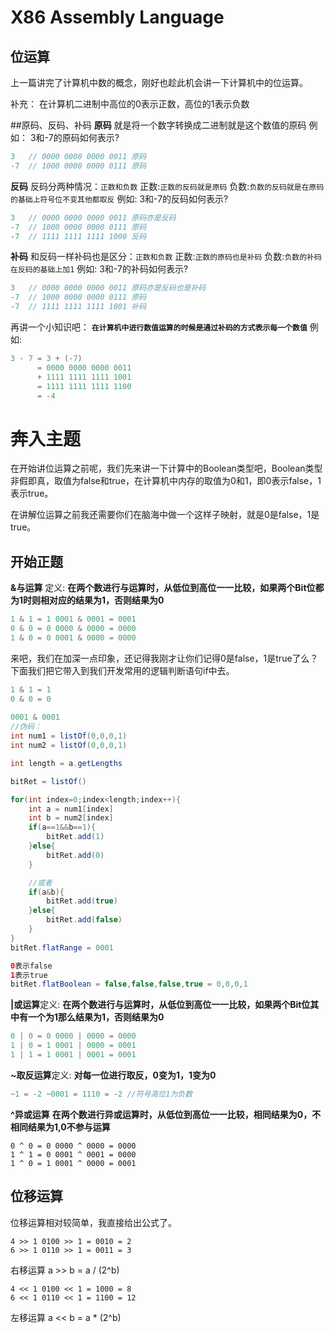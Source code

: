 # X86 Assembly Language

## 位运算

上一篇讲完了计算机中数的概念，刚好也趁此机会讲一下计算机中的位运算。

补充：
在计算机二进制中高位的0表示正数，高位的1表示负数

##原码、反码、补码
**原码** 就是将一个数字转换成二进制就是这个数值的原码
例如：
3和-7的原码如何表示?
``` Java
3   // 0000 0000 0000 0011 原码
-7  // 1000 0000 0000 0111 原码
```

**反码** 反码分两种情况：``正数和负数``
正数:`正数的反码就是原码`
负数:`负数的反码就是在原码的基础上符号位不变其他都取反`
例如:
3和-7的反码如何表示?
``` Java
3   // 0000 0000 0000 0011 原码亦是反码
-7  // 1000 0000 0000 0111 原码
-7  // 1111 1111 1111 1000 反码
```

**补码** 和反码一样补码也是区分：``正数和负数``
正数:`正数的原码也是补码`
负数:`负数的补码在反码的基础上加1`
例如:
3和-7的补码如何表示?
``` Java
3   // 0000 0000 0000 0011 原码亦是反码也是补码
-7  // 1000 0000 0000 0111 原码
-7  // 1111 1111 1111 1001 补码
```

再讲一个小知识吧：
**`在计算机中进行数值运算的时候是通过补码的方式表示每一个数值`**
例如:
``` Java
3 - 7 = 3 + (-7)
      = 0000 0000 0000 0011
      + 1111 1111 1111 1001
      = 1111 1111 1111 1100
      = -4
```

# 奔入主题
在开始讲位运算之前呢，我们先来讲一下计算中的Boolean类型吧，Boolean类型非假即真，取值为false和true，在计算机中内存的取值为0和1，即0表示false，1表示true。

在讲解位运算之前我还需要你们在脑海中做一个这样子映射，就是0是false，1是true。

## 开始正题
**&与运算** 定义:
**在两个数进行与运算时，从低位到高位一一比较，如果两个Bit位都为1时则相对应的结果为1，否则结果为0**
``` Java
1 & 1 = 1 0001 & 0001 = 0001
0 & 0 = 0 0000 & 0000 = 0000
1 & 0 = 0 0001 & 0000 = 0000
```
来吧，我们在加深一点印象，还记得我刚才让你们记得0是false，1是true了么？下面我们把它带入到我们开发常用的逻辑判断语句if中去。
``` Java
1 & 1 = 1 
0 & 0 = 0
    
0001 & 0001
//伪码：
int num1 = listOf(0,0,0,1)
int num2 = listOf(0,0,0,1)

int length = a.getLengths

bitRet = listOf() 

for(int index=0;index<length;index++){
    int a = num1[index]
    int b = num2[index]
    if(a==1&&b==1){
        bitRet.add(1)    
    }else{
        bitRet.add(0)
    }

    //或者
    if(a&b){
        bitRet.add(true)
    }else{
        bitRet.add(false)
    }
}
bitRet.flatRange = 0001

0表示false
1表示true
bitRet.flatBoolean = false,false,false,true = 0,0,0,1
```

**|或运算**定义:
**在两个数进行与运算时，从低位到高位一一比较，如果两个Bit位其中有一个为1那么结果为1，否则结果为0**
``` Java
0 | 0 = 0 0000 | 0000 = 0000
1 | 0 = 1 0001 | 0000 = 0001
1 | 1 = 1 0001 | 0001 = 0001
```

**~取反运算**定义:
**对每一位进行取反，0变为1，1变为0**
``` Java
~1 = -2 ~0001 = 1110 = -2 //符号高位1为负数
```

**^异或运算**
**在两个数进行异或运算时，从低位到高位一一比较，相同结果为0，不相同结果为1,0不参与运算**
```
0 ^ 0 = 0 0000 ^ 0000 = 0000
1 ^ 1 = 0 0001 ^ 0001 = 0000
1 ^ 0 = 1 0001 ^ 0000 = 0001
```

## 位移运算
位移运算相对较简单，我直接给出公式了。
```
4 >> 1 0100 >> 1 = 0010 = 2
6 >> 1 0110 >> 1 = 0011 = 3
```
右移运算 a >> b = a / (2^b)

```
4 << 1 0100 << 1 = 1000 = 8
6 << 1 0110 << 1 = 1100 = 12
```
左移运算 a << b = a * (2^b)
